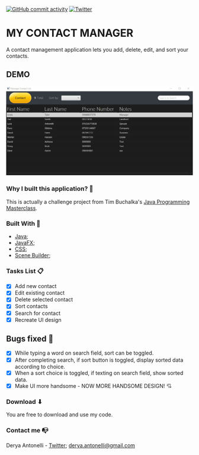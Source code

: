 [![GitHub commit activity](https://img.shields.io/github/commit-activity/w/D-Antonelli/Java-JavaFX-ContactList?color=green&style=plastic)](https://img.shields.io/github/commit-activity/w/D-Antonelli/Java-JavaFX-ContactList?color=green&style=plastic)
[![Twitter](https://img.shields.io/twitter/follow/antonelli_a.svg?style=social&label=@antonelli_a)](https://twitter.com/antonelli_a)
# MY CONTACT MANAGER

 A contact management application lets you add, delete, edit, and sort your contacts.
 
 ## DEMO
 ![Project screenshot](demo/JavaFX.gif)

 ### Why I built this application? :thinking:
 This is actually a challenge project from Tim Buchalka's [Java Programming Masterclass](https://www.udemy.com/course/java-the-complete-java-developer-course/).
 ### Built With 🔨
 * [Java](https://www.oracle.com/java/technologies/);
 * [JavaFX](https://openjfx.io/);
 * [CSS](https://developer.mozilla.org/en-US/docs/Web/CSS);
 * [Scene Builder](https://gluonhq.com/products/scene-builder/);
 
 ### Tasks List :clipboard:
 - [x] Add new contact
 - [x] Edit existing contact
 - [x] Delete selected contact
 - [x] Sort contacts
 - [x] Search for contact
 - [x] Recreate UI design
 
 ## Bugs fixed 🐛
 - [x] While typing a word on search field, sort can be toggled.
 - [x] After completing search, if sort button is toggled, display sorted data according to choice. 
 - [x] When a sort choice is toggled, if texting on search field, show sorted data.
 - [x] Make UI more handsome - NOW MORE HANDSOME DESIGN! 💘
 
 ### Download ⬇
 You are free to download and use my code.
   
 ### Contact me 📭
 Derya Antonelli - [Twitter](https://twitter.com/antonelli_a); derya.antonelli@gmail.com
 
